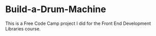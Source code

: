 # Build-a-Drum-Machine
This is a Free Code Camp project I did for the Front End Development Libraries course.
